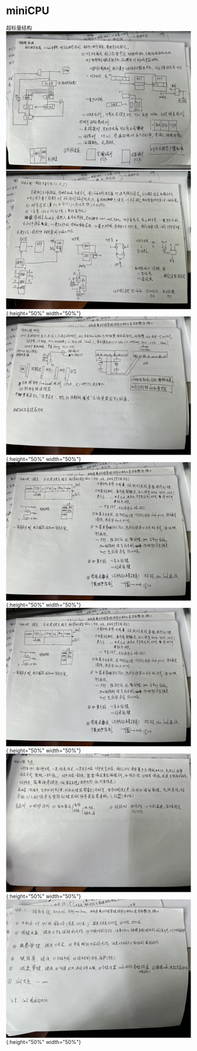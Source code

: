 # miniCPU

超标量结构
![-w 10](https://raw.githubusercontent.com/mashirol/miniCPU/master/imgIMG_3029.JPG )
![](https://raw.githubusercontent.com/mashirol/miniCPU/master/imgIMG_3030.JPG){:height="50%" width="50%"}
![](https://raw.githubusercontent.com/mashirol/miniCPU/master/imgIMG_3032.JPG){:height="50%" width="50%"}
![](https://raw.githubusercontent.com/mashirol/miniCPU/master/imgIMG_3033.JPG){:height="50%" width="50%"}
![](https://raw.githubusercontent.com/mashirol/miniCPU/master/imgIMG_3034.JPG){:height="50%" width="50%"}
![](https://raw.githubusercontent.com/mashirol/miniCPU/master/imgIMG_3036.JPG){:height="50%" width="50%"}
![](https://raw.githubusercontent.com/mashirol/miniCPU/master/imgIMG_3037.JPG){:height="50%" width="50%"}
